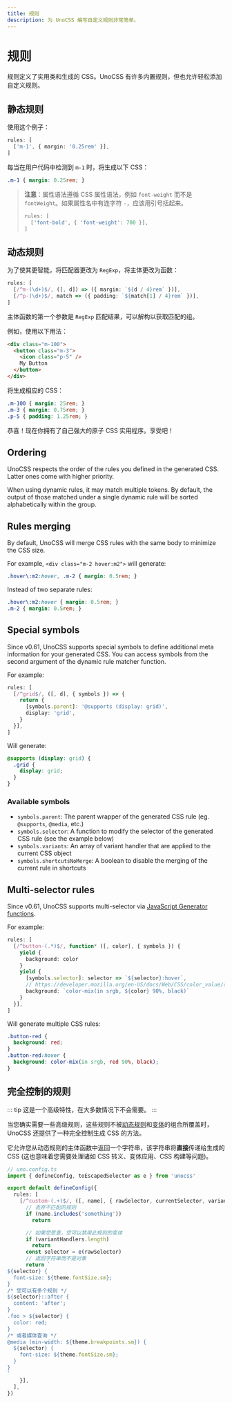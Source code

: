 ```yaml
---
title: 规则
description: 为 UnoCSS 编写自定义规则非常简单。
---
```


# 规则

规则定义了实用类和生成的 CSS。UnoCSS 有许多内置规则，但也允许轻松添加自定义规则。

## 静态规则

使用这个例子：

```ts
rules: [
  ['m-1', { margin: '0.25rem' }],
]
```

每当在用户代码中检测到 `m-1` 时，将生成以下 CSS：

```css
.m-1 { margin: 0.25rem; }
```

> **注意**：属性语法遵循 CSS 属性语法，例如 `font-weight` 而不是 `fontWeight`。如果属性名中有连字符 `-`，应该用引号括起来。
>
> ```ts
> rules: [
>   ['font-bold', { 'font-weight': 700 }],
> ]
> ```

## 动态规则

为了使其更智能，将匹配器更改为 `RegExp`，将主体更改为函数：

```ts
rules: [
  [/^m-(\d+)$/, ([, d]) => ({ margin: `${d / 4}rem` })],
  [/^p-(\d+)$/, match => ({ padding: `${match[1] / 4}rem` })],
]
```

主体函数的第一个参数是 `RegExp` 匹配结果，可以解构以获取匹配的组。

例如，使用以下用法：

```html
<div class="m-100">
  <button class="m-3">
    <icon class="p-5" />
    My Button
  </button>
</div>
```

将生成相应的 CSS：

```css
.m-100 { margin: 25rem; }
.m-3 { margin: 0.75rem; }
.p-5 { padding: 1.25rem; }
```

恭喜！现在你拥有了自己强大的原子 CSS 实用程序。享受吧！

## Ordering

UnoCSS respects the order of the rules you defined in the generated CSS. Latter ones come with higher priority.

When using dynamic rules, it may match multiple tokens. By default, the output of those matched under a single dynamic rule will be sorted alphabetically within the group.

## Rules merging

By default, UnoCSS will merge CSS rules with the same body to minimize the CSS size.

For example, `<div class="m-2 hover:m2">` will generate:

```css
.hover\:m2:hover, .m-2 { margin: 0.5rem; }
```

Instead of two separate rules:

```css
.hover\:m2:hover { margin: 0.5rem; }
.m-2 { margin: 0.5rem; }
```

## Special symbols

Since v0.61, UnoCSS supports special symbols to define additional meta information for your generated CSS. You can access symbols from the second argument of the dynamic rule matcher function.

For example:

```ts
rules: [
  [/^grid$/, ([, d], { symbols }) => {
    return {
      [symbols.parent]: '@supports (display: grid)',
      display: 'grid',
    }
  }],
]
```

Will generate:

```css
@supports (display: grid) {
  .grid {
    display: grid;
  }
}
```

### Available symbols

- `symbols.parent`: The parent wrapper of the generated CSS rule (eg. `@supports`, `@media`, etc.)
- `symbols.selector`: A function to modify the selector of the generated CSS rule (see the example below)
- `symbols.variants`: An array of variant handler that are applied to the current CSS object
- `symbols.shortcutsNoMerge`: A boolean to disable the merging of the current rule in shortcuts

## Multi-selector rules

Since v0.61, UnoCSS supports multi-selector via [JavaScript Generator functions](https://developer.mozilla.org/en-US/docs/Web/JavaScript/Reference/Global_Objects/Generator).

For example:

```ts
rules: [
  [/^button-(.*)$/, function* ([, color], { symbols }) {
    yield {
      background: color
    }
    yield {
      [symbols.selector]: selector => `${selector}:hover`,
      // https://developer.mozilla.org/en-US/docs/Web/CSS/color_value/color-mix
      background: `color-mix(in srgb, ${color} 90%, black)`
    }
  }],
]
```

Will generate multiple CSS rules:

```css
.button-red {
  background: red;
}
.button-red:hover {
  background: color-mix(in srgb, red 90%, black);
}
```

## 完全控制的规则

::: tip
这是一个高级特性，在大多数情况下不会需要。
:::

当您确实需要一些高级规则，这些规则不被[动态规则](#dynamic-rules)和[变体](/config/variants)的组合所覆盖时，UnoCSS 还提供了一种完全控制生成 CSS 的方法。

它允许您从动态规则的主体函数中返回一个字符串，该字符串将**直接**传递给生成的 CSS (这也意味着您需要处理诸如 CSS 转义、变体应用、CSS 构建等问题)。

```ts
// uno.config.ts
import { defineConfig, toEscapedSelector as e } from 'unocss'

export default defineConfig({
  rules: [
    [/^custom-(.+)$/, ([, name], { rawSelector, currentSelector, variantHandlers, theme }) => {
      // 丢弃不匹配的规则
      if (name.includes('something'))
        return

      // 如果您愿意，您可以禁用此规则的变体
      if (variantHandlers.length)
        return
      const selector = e(rawSelector)
      // 返回字符串而不是对象
      return `
${selector} {
  font-size: ${theme.fontSize.sm};
}
/* 您可以有多个规则 */
${selector}::after {
  content: 'after';
}
.foo > ${selector} {
  color: red;
}
/* 或者媒体查询 */
@media (min-width: ${theme.breakpoints.sm}) {
  ${selector} {
    font-size: ${theme.fontSize.sm};
  }
}
`
    }],
  ],
})
```

